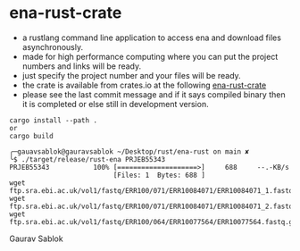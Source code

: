 # ena-rust-crate

- a rustlang command line application to access ena and download files asynchronously.
- made for high performance computing where you can put the project numbers and links will be ready.
- just specify the project number and your files will be ready.
- the crate is available from crates.io at the following [ena-rust-crate](https://crates.io/crates/rust-ena)
- please see the last commit message and if it says compiled binary then it is completed or else still in development version.
```
cargo install --path . 
or 
cargo build 

╭─gauavsablok@gauravsablok ~/Desktop/rust/ena-rust on main ✘
╰$ ./target/release/rust-ena PRJEB55343
PRJEB55343           100% [====================>]     688     --.-KB/s
                          [Files: 1  Bytes: 688 ]
wget ftp.sra.ebi.ac.uk/vol1/fastq/ERR100/071/ERR10084071/ERR10084071_1.fastq.gz
wget ftp.sra.ebi.ac.uk/vol1/fastq/ERR100/071/ERR10084071/ERR10084071_2.fastq.gz
wget ftp.sra.ebi.ac.uk/vol1/fastq/ERR100/064/ERR10077564/ERR10077564.fastq.gz

```

Gaurav Sablok
